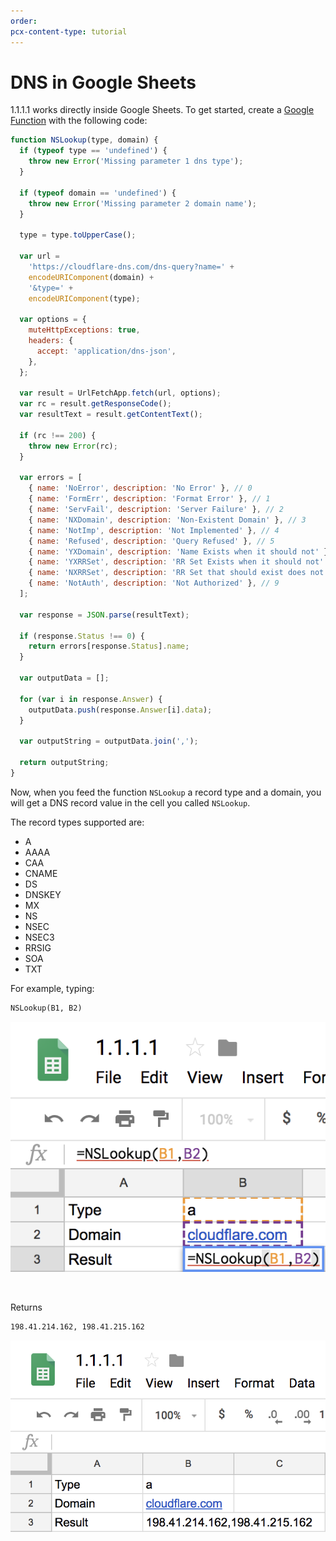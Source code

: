 ```yaml
---
order:
pcx-content-type: tutorial
---
```


# DNS in Google Sheets

1.1.1.1 works directly inside Google Sheets. To get started, create a [Google Function](https://developers.google.com/apps-script/guides/sheets/functions) with the following code:

```js
function NSLookup(type, domain) {
  if (typeof type == 'undefined') {
    throw new Error('Missing parameter 1 dns type');
  }

  if (typeof domain == 'undefined') {
    throw new Error('Missing parameter 2 domain name');
  }

  type = type.toUpperCase();

  var url =
    'https://cloudflare-dns.com/dns-query?name=' +
    encodeURIComponent(domain) +
    '&type=' +
    encodeURIComponent(type);

  var options = {
    muteHttpExceptions: true,
    headers: {
      accept: 'application/dns-json',
    },
  };

  var result = UrlFetchApp.fetch(url, options);
  var rc = result.getResponseCode();
  var resultText = result.getContentText();

  if (rc !== 200) {
    throw new Error(rc);
  }

  var errors = [
    { name: 'NoError', description: 'No Error' }, // 0
    { name: 'FormErr', description: 'Format Error' }, // 1
    { name: 'ServFail', description: 'Server Failure' }, // 2
    { name: 'NXDomain', description: 'Non-Existent Domain' }, // 3
    { name: 'NotImp', description: 'Not Implemented' }, // 4
    { name: 'Refused', description: 'Query Refused' }, // 5
    { name: 'YXDomain', description: 'Name Exists when it should not' }, // 6
    { name: 'YXRRSet', description: 'RR Set Exists when it should not' }, // 7
    { name: 'NXRRSet', description: 'RR Set that should exist does not' }, // 8
    { name: 'NotAuth', description: 'Not Authorized' }, // 9
  ];

  var response = JSON.parse(resultText);

  if (response.Status !== 0) {
    return errors[response.Status].name;
  }

  var outputData = [];

  for (var i in response.Answer) {
    outputData.push(response.Answer[i].data);
  }

  var outputString = outputData.join(',');

  return outputString;
}
```

Now, when you feed the function `NSLookup` a record type and a domain, you will get a DNS record value in the cell you called `NSLookup`.

The record types supported are:

- A
- AAAA
- CAA
- CNAME
- DS
- DNSKEY
- MX
- NS
- NSEC
- NSEC3
- RRSIG
- SOA
- TXT

For example, typing:

```txt
NSLookup(B1, B2)
```

<div class="medium-img">

![Google sheets function](../static/google-sheet-function.png)

</div>

<br />

Returns

```txt
198.41.214.162, 198.41.215.162
```

<div class="medium-img">

![Google sheets function](../static/google-sheet-result.png)

</div>
